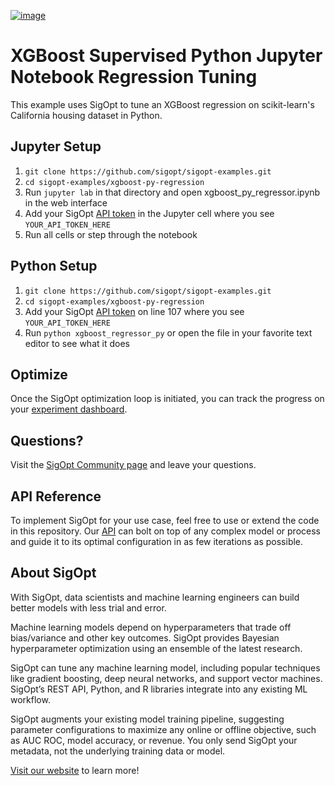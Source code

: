 [![image](https://sigopt.com/static/img/SigOpt_logo_horiz.png?raw=true)](https://sigopt.com)

# XGBoost Supervised Python Jupyter Notebook Regression Tuning

This example uses SigOpt to tune an XGBoost regression on scikit-learn's California housing dataset in Python.

## Jupyter Setup

1. `git clone https://github.com/sigopt/sigopt-examples.git`
2. `cd sigopt-examples/xgboost-py-regression`
3. Run `jupyter lab` in that directory and open xgboost_py_regressor.ipynb in the web interface
4. Add your SigOpt [API token](https://docs.sigopt.com/core-module-api-references/get_started) in the Jupyter cell where you see `YOUR_API_TOKEN_HERE`
5. Run all cells or step through the notebook

## Python Setup

1. `git clone https://github.com/sigopt/sigopt-examples.git`
2. `cd sigopt-examples/xgboost-py-regression`
3. Add your SigOpt [API token](https://docs.sigopt.com/core-module-api-references/get_started) on line 107 where you see `YOUR_API_TOKEN_HERE`
4. Run `python xgboost_regressor_py` or open the file in your favorite text editor to see what it does

## Optimize

Once the SigOpt optimization loop is initiated, you can track the progress on your [experiment dashboard](https://sigopt.com/experiments).

## Questions?
Visit the [SigOpt Community page](https://community.sigopt.com) and leave your questions.

## API Reference
To implement SigOpt for your use case, feel free to use or extend the code in this repository. Our [API](https://docs.sigopt.com) can bolt on top of any complex model or process and guide it to its optimal configuration in as few iterations as possible. 

## About SigOpt

With SigOpt, data scientists and machine learning engineers can build better models with less trial and error.

Machine learning models depend on hyperparameters that trade off bias/variance and other key outcomes. SigOpt provides Bayesian hyperparameter optimization using an ensemble of the latest research.

SigOpt can tune any machine learning model, including popular techniques like gradient boosting, deep neural networks, and support vector machines. SigOpt’s REST API, Python, and R libraries integrate into any existing ML workflow.

SigOpt augments your existing model training pipeline, suggesting parameter configurations to maximize any online or offline objective, such as AUC ROC, model accuracy, or revenue. You only send SigOpt your metadata, not the underlying training data or model.

[Visit our website](https://sigopt.com) to learn more!
